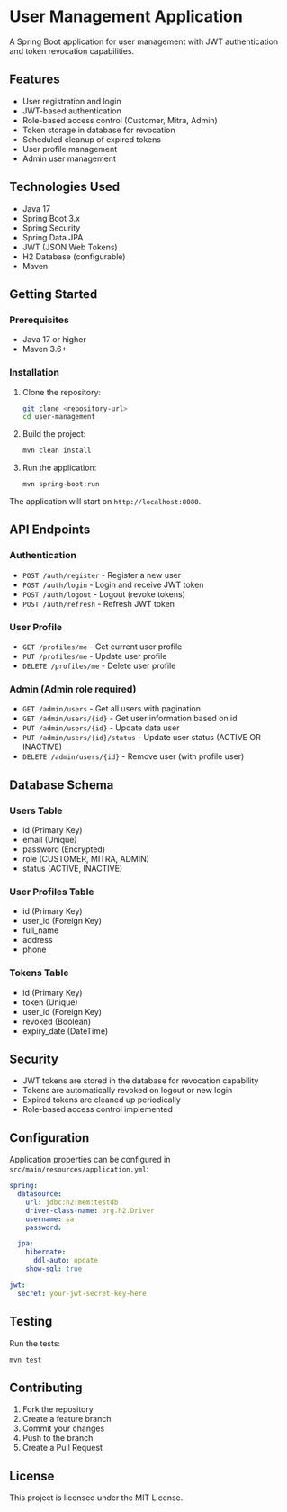 # User Management Application

A Spring Boot application for user management with JWT authentication and token revocation capabilities.

## Features

- User registration and login
- JWT-based authentication
- Role-based access control (Customer, Mitra, Admin)
- Token storage in database for revocation
- Scheduled cleanup of expired tokens
- User profile management
- Admin user management

## Technologies Used

- Java 17
- Spring Boot 3.x
- Spring Security
- Spring Data JPA
- JWT (JSON Web Tokens)
- H2 Database (configurable)
- Maven

## Getting Started

### Prerequisites

- Java 17 or higher
- Maven 3.6+

### Installation

1. Clone the repository:

   ```bash
   git clone <repository-url>
   cd user-management
   ```

2. Build the project:

   ```bash
   mvn clean install
   ```

3. Run the application:
   ```bash
   mvn spring-boot:run
   ```

The application will start on `http://localhost:8080`.

## API Endpoints

### Authentication

- `POST /auth/register` - Register a new user
- `POST /auth/login` - Login and receive JWT token
- `POST /auth/logout` - Logout (revoke tokens)
- `POST /auth/refresh` - Refresh JWT token

### User Profile

- `GET /profiles/me` - Get current user profile
- `PUT /profiles/me` - Update user profile
- `DELETE /profiles/me` - Delete user profile

### Admin (Admin role required)

- `GET /admin/users` - Get all users with pagination
- `GET /admin/users/{id}` - Get user information based on id
- `PUT /admin/users/{id}` - Update data user
- `PUT /admin/users/{id}/status` - Update user status (ACTIVE OR INACTIVE)
- `DELETE /admin/users/{id}`  - Remove user (with profile user)

## Database Schema

### Users Table

- id (Primary Key)
- email (Unique)
- password (Encrypted)
- role (CUSTOMER, MITRA, ADMIN)
- status (ACTIVE, INACTIVE)

### User Profiles Table

- id (Primary Key)
- user_id (Foreign Key)
- full_name
- address
- phone

### Tokens Table

- id (Primary Key)
- token (Unique)
- user_id (Foreign Key)
- revoked (Boolean)
- expiry_date (DateTime)

## Security

- JWT tokens are stored in the database for revocation capability
- Tokens are automatically revoked on logout or new login
- Expired tokens are cleaned up periodically
- Role-based access control implemented

## Configuration

Application properties can be configured in `src/main/resources/application.yml`:

```yaml
spring:
  datasource:
    url: jdbc:h2:mem:testdb
    driver-class-name: org.h2.Driver
    username: sa
    password:

  jpa:
    hibernate:
      ddl-auto: update
    show-sql: true

jwt:
  secret: your-jwt-secret-key-here
```

## Testing

Run the tests:

```bash
mvn test
```

## Contributing

1. Fork the repository
2. Create a feature branch
3. Commit your changes
4. Push to the branch
5. Create a Pull Request

## License

This project is licensed under the MIT License.
